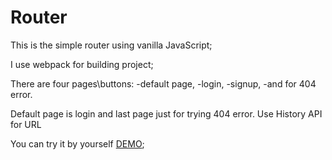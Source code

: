 # Router


This is the simple router using vanilla JavaScript;

I use webpack for building project;

There are four pages\buttons:
-default page,
-login,
-signup,
-and for 404 error.

Default page is login and last page just for trying 404 error.
Use History API for URL

You can try it by yourself [DEMO](https://victoriiaklubchuk.github.io/Router/dist);


